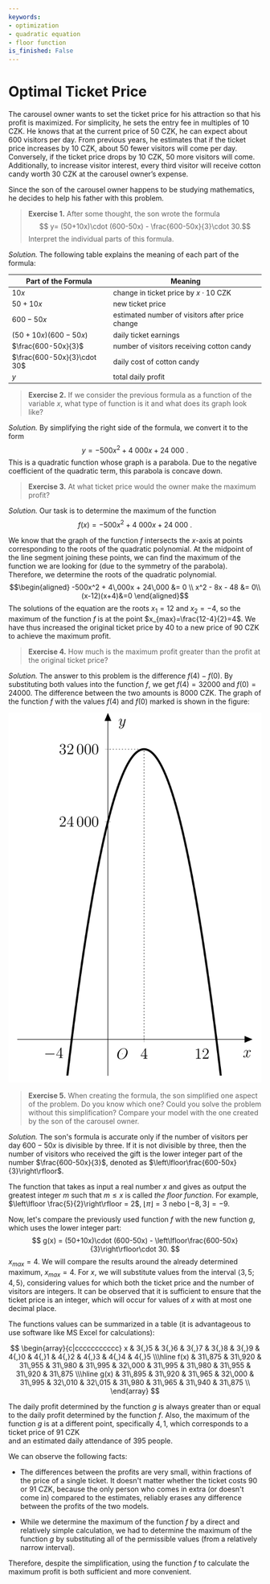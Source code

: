 ```yaml
---
keywords:
- optimization
- quadratic equation
- floor function
is_finished: False
---
```


# Optimal Ticket Price

The carousel owner wants to set the ticket price for his attraction so that his profit is maximized.
For simplicity, he sets the entry fee in multiples of 10 CZK.
He knows that at the current price of 50 CZK, he can expect about 600 visitors per day. 
From previous years, he estimates that if the ticket price increases by 10 CZK, about 50 fewer visitors will come per day. Conversely, if the ticket price drops by 10 CZK, 50 more visitors will come. 
Additionally, to increase visitor interest, every third visitor will receive cotton candy worth 30 CZK at the carousel owner’s expense. 

Since the son of the carousel owner happens to be studying mathematics, he decides to help his father with this problem.

>**Exercise 1.** After some thought, the son wrote the formula  
>$$ y= (50+10x)\cdot (600-50x) - \frac{600-50x}{3}\cdot 30.$$
>Interpret the individual parts of this formula.

*Solution.* The following table explains the meaning of each part of the formula:

| Part of the Formula  | Meaning | 
| ------------- | ------------- | 
| $10x$ |  change in ticket price by $x\cdot 10\ \text{CZK}$  | 
| $50+10x$  | new ticket price  | 
| $600-50x$  | estimated number of visitors after price change | 
| $(50+10x)(600-50x)$ | daily ticket earnings  | 
| $\frac{600-50x}{3}$  | number of visitors receiving cotton candy | 
| $\frac{600-50x}{3}\cdot 30$  | daily cost of cotton candy  | 
| $y$  | total daily profit  | 

>**Exercise 2.** If we consider the previous formula as a function of the variable $x$,
>what type of function is it and what does its graph look like?

*Solution.* By simplifying the right side of the formula, we convert it to the form
$$y=-500x^2+4\ 000x+24\ 000\ .$$ 
This is a quadratic function whose graph is a parabola. 
Due to the negative coefficient of the quadratic term, this parabola is concave down. <!-- mohlo by být také “this parabola opens downward” -->
<!-- V anglické terminologii se používá dvojí názvosloví (“concave = konkávní” a “convex = konvexní”, ale častěji, což je pro studenty srozumitelnější, se používá “concave up = konvexní” a “concave down = konkávní”. Doporučuji tady použít “concave down” což je jednoznačně vystihující tvar paraboly ať už je čtenář zvyklý na kterékoli z uvedených názvosloví)-->

>**Exercise 3.** At what ticket price would the owner make the maximum profit?

*Solution.* Our task is to determine the maximum of the function
$$f(x)=-500x^2+4\ 000x+24\ 000\ .$$
<!-- Zápis "f: y =" je pro anglické matematické texty nestandardní. Myslím, že můžeme rovnou funkci zapsat  "f(x)= " a podobně u funkce  g "g(x) = ".-->
We know that the graph of the function $f$ intersects the $x$-axis at points corresponding to the roots of the quadratic polynomial. 
At the midpoint of the line segment joining these points, we can find the maximum of the function we are looking for (due to the symmetry of the parabola). 
Therefore, we determine the roots of the quadratic polynomial.
$$\begin{aligned}
-500x^2 + 4\,000x + 24\,000 &= 0 \\
x^2 - 8x - 48 &= 0\\
(x-12)(x+4)&=0
\end{aligned}$$
The solutions of the equation are the roots $x_1=12$ and $x_2=-4$, so the maximum of the function $f$ is at the point $x_{max}=\frac{12-4}{2}=4$. 
We have thus increased the original ticket price by $40$ to a new price of $90\ \text{CZK}$ to achieve the maximum profit.

>**Exercise 4.** How much is the maximum profit greater than the profit at the original ticket price?

*Solution.* The answer to this problem is the difference $f(4)-f(0)$.
By substituting both values into the function $f$, we get $f(4)=32 000$ <!--Termín “perscription” nelze použít ve významu “předpis funkce”.  Je to třeba předpis na léky. Pro “předpis funkce” lze použít “equation (formula) of the function” nebo stačí jen “function” v tomto případě. -->and $f(0)=24 000$. The difference between the two amounts is $8 000\ \text{CZK}$.
The graph of the function $f$ with the values $f(4)$ and $f(0)$ marked is shown in the figure:

![Profit Function Graph](math4you_00012.jpg)

>**Exercise 5.** When creating the formula, the son simplified one aspect of the problem. 
>Do you know which one? Could you solve the problem without this simplification? 
>Compare your model with the one created by the son of the carousel owner.

*Solution.* The son's formula is accurate only if the
number of visitors per day $600-50x$ is divisible by three. If it is not divisible by three, then the number of visitors who received the gift is 
the lower integer part of the number $\frac{600-50x}{3}$, denoted as $\left\lfloor\frac{600-50x}{3}\right\rfloor$.

The function that takes as input a real number $x$
and gives as output the greatest integer $m$ such that $m\leq x$ is called *the floor function*.
For example, $\left\lfloor \frac{5}{2}\right\rfloor = 2$, $\left\lfloor
\pi\right\rfloor = 3$ nebo $\left\lfloor -8{,}3\right\rfloor = -9$.

Now, let's compare the previously used function $f$ with the new function $g$, which <!--funkce g není “flor function”. Jen ji používá. -->
uses the lower integer part:
$$
g(x) = (50+10x)\cdot (600-50x) - \left\lfloor\frac{600-50x}{3}\right\rfloor\cdot 30.
$$
 $x_{max}=4$. 
 We will compare the results around the already determined maximum, $x_{max}=4$.
For $x$, we will substitute values from the interval $\langle
3{,}5;4{,}5 \rangle$, considering values for which both the ticket price and the number of visitors are integers. It can be observed
that it is sufficient to ensure that the  ticket price is an integer, which will occur for values of $x$ with at most one decimal place. <!-- věta významově neodpovídala -->

The functions values can be summarized in a table 
(it is advantageous to use software like MS Excel for calculations):

$$
\begin{array}{c|ccccccccccc}
x & 3{,}5 & 3{,}6 & 3{,}7 & 3{,}8 & 3{,}9 & 4{,}0 & 4{,}1 & 4{,}2 & 4{,}3 & 4{,}4 & 4{,}5 \\\hline
f(x) & 31\,875 & 31\,920 & 31\,955 & 31\,980 & 31\,995 & 32\,000 & 31\,995 & 31\,980 & 31\,955 & 31\,920 & 31\,875 \\\hline
g(x) & 31\,895 & 31\,920 & 31\,965 & 32\,000 & 31\,995 & 32\,010 & 32\,015 & 31\,980 & 31\,965 & 31\,940 & 31\,875 \\
\end{array}
$$

The daily profit determined by the function $g$ is always greater than or equal to the daily profit 
determined by the function $f$. Also, the maximum of the function $g$ is at a different point, 
specifically  $4{,}1$, which corresponds to a ticket price of $91\ \text{CZK}$  
and an estimated daily attendance of 395 people. 

We can observe the following facts:

- The differences between the profits are very small, within fractions of the price of a single ticket. 
It doesn't matter whether the ticket costs 90 or 91 CZK, because 
the only person who comes in extra (or doesn't come in) compared to the estimates, 
reliably erases any difference between the profits of the two models.

- While we determine the maximum of the function $f$ by a direct and relatively simple calculation,
we had to determine the maximum of the function $g$ by substituting all of the
permissible values (from a relatively narrow interval).


Therefore, despite the simplification, using the function $f$ to calculate the maximum profit is both sufficient and more convenient.


